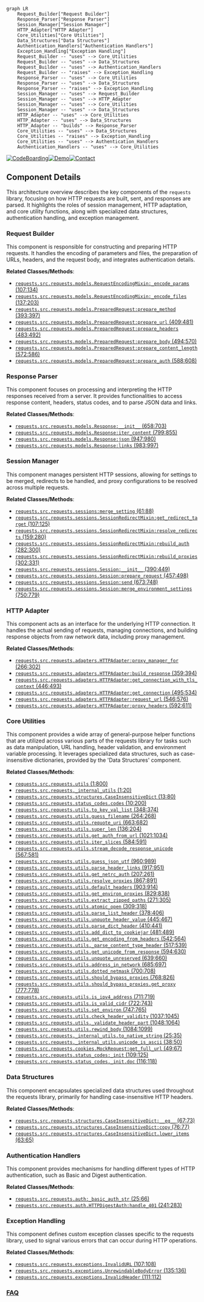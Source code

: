 ```mermaid
graph LR
    Request_Builder["Request Builder"]
    Response_Parser["Response Parser"]
    Session_Manager["Session Manager"]
    HTTP_Adapter["HTTP Adapter"]
    Core_Utilities["Core Utilities"]
    Data_Structures["Data Structures"]
    Authentication_Handlers["Authentication Handlers"]
    Exception_Handling["Exception Handling"]
    Request_Builder -- "uses" --> Core_Utilities
    Request_Builder -- "uses" --> Data_Structures
    Request_Builder -- "uses" --> Authentication_Handlers
    Request_Builder -- "raises" --> Exception_Handling
    Response_Parser -- "uses" --> Core_Utilities
    Response_Parser -- "uses" --> Data_Structures
    Response_Parser -- "raises" --> Exception_Handling
    Session_Manager -- "uses" --> Request_Builder
    Session_Manager -- "uses" --> HTTP_Adapter
    Session_Manager -- "uses" --> Core_Utilities
    Session_Manager -- "uses" --> Data_Structures
    HTTP_Adapter -- "uses" --> Core_Utilities
    HTTP_Adapter -- "uses" --> Data_Structures
    HTTP_Adapter -- "builds" --> Response_Parser
    Core_Utilities -- "uses" --> Data_Structures
    Core_Utilities -- "raises" --> Exception_Handling
    Core_Utilities -- "uses" --> Authentication_Handlers
    Authentication_Handlers -- "uses" --> Core_Utilities
```
[![CodeBoarding](https://img.shields.io/badge/Generated%20by-CodeBoarding-9cf?style=flat-square)](https://github.com/CodeBoarding/GeneratedOnBoardings)[![Demo](https://img.shields.io/badge/Try%20our-Demo-blue?style=flat-square)](https://www.codeboarding.org/demo)[![Contact](https://img.shields.io/badge/Contact%20us%20-%20contact@codeboarding.org-lightgrey?style=flat-square)](mailto:contact@codeboarding.org)

## Component Details

This architecture overview describes the key components of the `requests` library, focusing on how HTTP requests are built, sent, and responses are parsed. It highlights the roles of session management, HTTP adaptation, and core utility functions, along with specialized data structures, authentication handling, and exception management.

### Request Builder
This component is responsible for constructing and preparing HTTP requests. It handles the encoding of parameters and files, the preparation of URLs, headers, and the request body, and integrates authentication details.


**Related Classes/Methods**:

- <a href="https://github.com/psf/requests/blob/master/src/requests/models.py#L107-L134" target="_blank" rel="noopener noreferrer">`requests.src.requests.models.RequestEncodingMixin:_encode_params` (107:134)</a>
- <a href="https://github.com/psf/requests/blob/master/src/requests/models.py#L137-L203" target="_blank" rel="noopener noreferrer">`requests.src.requests.models.RequestEncodingMixin:_encode_files` (137:203)</a>
- <a href="https://github.com/psf/requests/blob/master/src/requests/models.py#L393-L397" target="_blank" rel="noopener noreferrer">`requests.src.requests.models.PreparedRequest:prepare_method` (393:397)</a>
- <a href="https://github.com/psf/requests/blob/master/src/requests/models.py#L409-L481" target="_blank" rel="noopener noreferrer">`requests.src.requests.models.PreparedRequest:prepare_url` (409:481)</a>
- <a href="https://github.com/psf/requests/blob/master/src/requests/models.py#L483-L492" target="_blank" rel="noopener noreferrer">`requests.src.requests.models.PreparedRequest:prepare_headers` (483:492)</a>
- <a href="https://github.com/psf/requests/blob/master/src/requests/models.py#L494-L570" target="_blank" rel="noopener noreferrer">`requests.src.requests.models.PreparedRequest:prepare_body` (494:570)</a>
- <a href="https://github.com/psf/requests/blob/master/src/requests/models.py#L572-L586" target="_blank" rel="noopener noreferrer">`requests.src.requests.models.PreparedRequest:prepare_content_length` (572:586)</a>
- <a href="https://github.com/psf/requests/blob/master/src/requests/models.py#L588-L608" target="_blank" rel="noopener noreferrer">`requests.src.requests.models.PreparedRequest:prepare_auth` (588:608)</a>


### Response Parser
This component focuses on processing and interpreting the HTTP responses received from a server. It provides functionalities to access response content, headers, status codes, and to parse JSON data and links.


**Related Classes/Methods**:

- <a href="https://github.com/psf/requests/blob/master/src/requests/models.py#L658-L703" target="_blank" rel="noopener noreferrer">`requests.src.requests.models.Response:__init__` (658:703)</a>
- <a href="https://github.com/psf/requests/blob/master/src/requests/models.py#L799-L855" target="_blank" rel="noopener noreferrer">`requests.src.requests.models.Response:iter_content` (799:855)</a>
- <a href="https://github.com/psf/requests/blob/master/src/requests/models.py#L947-L980" target="_blank" rel="noopener noreferrer">`requests.src.requests.models.Response:json` (947:980)</a>
- <a href="https://github.com/psf/requests/blob/master/src/requests/models.py#L983-L997" target="_blank" rel="noopener noreferrer">`requests.src.requests.models.Response:links` (983:997)</a>


### Session Manager
This component manages persistent HTTP sessions, allowing for settings to be merged, redirects to be handled, and proxy configurations to be resolved across multiple requests.


**Related Classes/Methods**:

- <a href="https://github.com/psf/requests/blob/master/src/requests/sessions.py#L61-L88" target="_blank" rel="noopener noreferrer">`requests.src.requests.sessions:merge_setting` (61:88)</a>
- <a href="https://github.com/psf/requests/blob/master/src/requests/sessions.py#L107-L125" target="_blank" rel="noopener noreferrer">`requests.src.requests.sessions.SessionRedirectMixin:get_redirect_target` (107:125)</a>
- <a href="https://github.com/psf/requests/blob/master/src/requests/sessions.py#L159-L280" target="_blank" rel="noopener noreferrer">`requests.src.requests.sessions.SessionRedirectMixin:resolve_redirects` (159:280)</a>
- <a href="https://github.com/psf/requests/blob/master/src/requests/sessions.py#L282-L300" target="_blank" rel="noopener noreferrer">`requests.src.requests.sessions.SessionRedirectMixin:rebuild_auth` (282:300)</a>
- <a href="https://github.com/psf/requests/blob/master/src/requests/sessions.py#L302-L331" target="_blank" rel="noopener noreferrer">`requests.src.requests.sessions.SessionRedirectMixin:rebuild_proxies` (302:331)</a>
- <a href="https://github.com/psf/requests/blob/master/src/requests/sessions.py#L390-L449" target="_blank" rel="noopener noreferrer">`requests.src.requests.sessions.Session:__init__` (390:449)</a>
- <a href="https://github.com/psf/requests/blob/master/src/requests/sessions.py#L457-L498" target="_blank" rel="noopener noreferrer">`requests.src.requests.sessions.Session:prepare_request` (457:498)</a>
- <a href="https://github.com/psf/requests/blob/master/src/requests/sessions.py#L673-L748" target="_blank" rel="noopener noreferrer">`requests.src.requests.sessions.Session:send` (673:748)</a>
- <a href="https://github.com/psf/requests/blob/master/src/requests/sessions.py#L750-L779" target="_blank" rel="noopener noreferrer">`requests.src.requests.sessions.Session:merge_environment_settings` (750:779)</a>


### HTTP Adapter
This component acts as an interface for the underlying HTTP connection. It handles the actual sending of requests, managing connections, and building response objects from raw network data, including proxy management.


**Related Classes/Methods**:

- <a href="https://github.com/psf/requests/blob/master/src/requests/adapters.py#L266-L302" target="_blank" rel="noopener noreferrer">`requests.src.requests.adapters.HTTPAdapter:proxy_manager_for` (266:302)</a>
- <a href="https://github.com/psf/requests/blob/master/src/requests/adapters.py#L359-L394" target="_blank" rel="noopener noreferrer">`requests.src.requests.adapters.HTTPAdapter:build_response` (359:394)</a>
- <a href="https://github.com/psf/requests/blob/master/src/requests/adapters.py#L446-L493" target="_blank" rel="noopener noreferrer">`requests.src.requests.adapters.HTTPAdapter:get_connection_with_tls_context` (446:493)</a>
- <a href="https://github.com/psf/requests/blob/master/src/requests/adapters.py#L495-L534" target="_blank" rel="noopener noreferrer">`requests.src.requests.adapters.HTTPAdapter:get_connection` (495:534)</a>
- <a href="https://github.com/psf/requests/blob/master/src/requests/adapters.py#L546-L576" target="_blank" rel="noopener noreferrer">`requests.src.requests.adapters.HTTPAdapter:request_url` (546:576)</a>
- <a href="https://github.com/psf/requests/blob/master/src/requests/adapters.py#L592-L611" target="_blank" rel="noopener noreferrer">`requests.src.requests.adapters.HTTPAdapter:proxy_headers` (592:611)</a>


### Core Utilities
This component provides a wide array of general-purpose helper functions that are utilized across various parts of the requests library for tasks such as data manipulation, URL handling, header validation, and environment variable processing. It leverages specialized data structures, such as case-insensitive dictionaries, provided by the 'Data Structures' component.


**Related Classes/Methods**:

- <a href="https://github.com/psf/requests/blob/master/src/requests/utils.py#L1-L800" target="_blank" rel="noopener noreferrer">`requests.src.requests.utils` (1:800)</a>
- <a href="https://github.com/psf/requests/blob/master/src/requests/_internal_utils.py#L1-L20" target="_blank" rel="noopener noreferrer">`requests.src.requests._internal_utils` (1:20)</a>
- <a href="https://github.com/psf/requests/blob/master/src/requests/structures.py#L13-L80" target="_blank" rel="noopener noreferrer">`requests.src.requests.structures.CaseInsensitiveDict` (13:80)</a>
- <a href="https://github.com/psf/requests/blob/master/src/requests/status_codes.py#L10-L200" target="_blank" rel="noopener noreferrer">`requests.src.requests.status_codes.codes` (10:200)</a>
- <a href="https://github.com/psf/requests/blob/master/src/requests/utils.py#L348-L374" target="_blank" rel="noopener noreferrer">`requests.src.requests.utils.to_key_val_list` (348:374)</a>
- <a href="https://github.com/psf/requests/blob/master/src/requests/utils.py#L264-L268" target="_blank" rel="noopener noreferrer">`requests.src.requests.utils.guess_filename` (264:268)</a>
- <a href="https://github.com/psf/requests/blob/master/src/requests/utils.py#L663-L682" target="_blank" rel="noopener noreferrer">`requests.src.requests.utils.requote_uri` (663:682)</a>
- <a href="https://github.com/psf/requests/blob/master/src/requests/utils.py#L136-L204" target="_blank" rel="noopener noreferrer">`requests.src.requests.utils.super_len` (136:204)</a>
- <a href="https://github.com/psf/requests/blob/master/src/requests/utils.py#L1021-L1034" target="_blank" rel="noopener noreferrer">`requests.src.requests.utils.get_auth_from_url` (1021:1034)</a>
- <a href="https://github.com/psf/requests/blob/master/src/requests/utils.py#L584-L591" target="_blank" rel="noopener noreferrer">`requests.src.requests.utils.iter_slices` (584:591)</a>
- <a href="https://github.com/psf/requests/blob/master/src/requests/utils.py#L567-L581" target="_blank" rel="noopener noreferrer">`requests.src.requests.utils.stream_decode_response_unicode` (567:581)</a>
- <a href="https://github.com/psf/requests/blob/master/src/requests/utils.py#L960-L989" target="_blank" rel="noopener noreferrer">`requests.src.requests.utils.guess_json_utf` (960:989)</a>
- <a href="https://github.com/psf/requests/blob/master/src/requests/utils.py#L917-L951" target="_blank" rel="noopener noreferrer">`requests.src.requests.utils.parse_header_links` (917:951)</a>
- <a href="https://github.com/psf/requests/blob/master/src/requests/utils.py#L207-L261" target="_blank" rel="noopener noreferrer">`requests.src.requests.utils.get_netrc_auth` (207:261)</a>
- <a href="https://github.com/psf/requests/blob/master/src/requests/utils.py#L867-L891" target="_blank" rel="noopener noreferrer">`requests.src.requests.utils.resolve_proxies` (867:891)</a>
- <a href="https://github.com/psf/requests/blob/master/src/requests/utils.py#L903-L914" target="_blank" rel="noopener noreferrer">`requests.src.requests.utils.default_headers` (903:914)</a>
- <a href="https://github.com/psf/requests/blob/master/src/requests/utils.py#L829-L838" target="_blank" rel="noopener noreferrer">`requests.src.requests.utils.get_environ_proxies` (829:838)</a>
- <a href="https://github.com/psf/requests/blob/master/src/requests/utils.py#L271-L305" target="_blank" rel="noopener noreferrer">`requests.src.requests.utils.extract_zipped_paths` (271:305)</a>
- <a href="https://github.com/psf/requests/blob/master/src/requests/utils.py#L309-L318" target="_blank" rel="noopener noreferrer">`requests.src.requests.utils.atomic_open` (309:318)</a>
- <a href="https://github.com/psf/requests/blob/master/src/requests/utils.py#L378-L406" target="_blank" rel="noopener noreferrer">`requests.src.requests.utils.parse_list_header` (378:406)</a>
- <a href="https://github.com/psf/requests/blob/master/src/requests/utils.py#L445-L467" target="_blank" rel="noopener noreferrer">`requests.src.requests.utils.unquote_header_value` (445:467)</a>
- <a href="https://github.com/psf/requests/blob/master/src/requests/utils.py#L410-L441" target="_blank" rel="noopener noreferrer">`requests.src.requests.utils.parse_dict_header` (410:441)</a>
- <a href="https://github.com/psf/requests/blob/master/src/requests/utils.py#L481-L489" target="_blank" rel="noopener noreferrer">`requests.src.requests.utils.add_dict_to_cookiejar` (481:489)</a>
- <a href="https://github.com/psf/requests/blob/master/src/requests/utils.py#L542-L564" target="_blank" rel="noopener noreferrer">`requests.src.requests.utils.get_encoding_from_headers` (542:564)</a>
- <a href="https://github.com/psf/requests/blob/master/src/requests/utils.py#L517-L539" target="_blank" rel="noopener noreferrer">`requests.src.requests.utils._parse_content_type_header` (517:539)</a>
- <a href="https://github.com/psf/requests/blob/master/src/requests/utils.py#L594-L630" target="_blank" rel="noopener noreferrer">`requests.src.requests.utils.get_unicode_from_response` (594:630)</a>
- <a href="https://github.com/psf/requests/blob/master/src/requests/utils.py#L639-L660" target="_blank" rel="noopener noreferrer">`requests.src.requests.utils.unquote_unreserved` (639:660)</a>
- <a href="https://github.com/psf/requests/blob/master/src/requests/utils.py#L685-L697" target="_blank" rel="noopener noreferrer">`requests.src.requests.utils.address_in_network` (685:697)</a>
- <a href="https://github.com/psf/requests/blob/master/src/requests/utils.py#L700-L708" target="_blank" rel="noopener noreferrer">`requests.src.requests.utils.dotted_netmask` (700:708)</a>
- <a href="https://github.com/psf/requests/blob/master/src/requests/utils.py#L768-L826" target="_blank" rel="noopener noreferrer">`requests.src.requests.utils.should_bypass_proxies` (768:826)</a>
- <a href="https://github.com/psf/requests/blob/master/src/requests/utils.py#L777-L778" target="_blank" rel="noopener noreferrer">`requests.src.requests.utils.should_bypass_proxies.get_proxy` (777:778)</a>
- <a href="https://github.com/psf/requests/blob/master/src/requests/utils.py#L711-L719" target="_blank" rel="noopener noreferrer">`requests.src.requests.utils.is_ipv4_address` (711:719)</a>
- <a href="https://github.com/psf/requests/blob/master/src/requests/utils.py#L722-L743" target="_blank" rel="noopener noreferrer">`requests.src.requests.utils.is_valid_cidr` (722:743)</a>
- <a href="https://github.com/psf/requests/blob/master/src/requests/utils.py#L747-L765" target="_blank" rel="noopener noreferrer">`requests.src.requests.utils.set_environ` (747:765)</a>
- <a href="https://github.com/psf/requests/blob/master/src/requests/utils.py#L1037-L1045" target="_blank" rel="noopener noreferrer">`requests.src.requests.utils.check_header_validity` (1037:1045)</a>
- <a href="https://github.com/psf/requests/blob/master/src/requests/utils.py#L1048-L1064" target="_blank" rel="noopener noreferrer">`requests.src.requests.utils._validate_header_part` (1048:1064)</a>
- <a href="https://github.com/psf/requests/blob/master/src/requests/utils.py#L1084-L1099" target="_blank" rel="noopener noreferrer">`requests.src.requests.utils.rewind_body` (1084:1099)</a>
- <a href="https://github.com/psf/requests/blob/master/src/requests/_internal_utils.py#L25-L35" target="_blank" rel="noopener noreferrer">`requests.src.requests._internal_utils.to_native_string` (25:35)</a>
- <a href="https://github.com/psf/requests/blob/master/src/requests/_internal_utils.py#L38-L50" target="_blank" rel="noopener noreferrer">`requests.src.requests._internal_utils.unicode_is_ascii` (38:50)</a>
- <a href="https://github.com/psf/requests/blob/master/src/requests/cookies.py#L49-L67" target="_blank" rel="noopener noreferrer">`requests.src.requests.cookies.MockRequest:get_full_url` (49:67)</a>
- <a href="https://github.com/psf/requests/blob/master/src/requests/status_codes.py#L109-L125" target="_blank" rel="noopener noreferrer">`requests.src.requests.status_codes:_init` (109:125)</a>
- <a href="https://github.com/psf/requests/blob/master/src/requests/status_codes.py#L116-L118" target="_blank" rel="noopener noreferrer">`requests.src.requests.status_codes._init.doc` (116:118)</a>


### Data Structures
This component encapsulates specialized data structures used throughout the requests library, primarily for handling case-insensitive HTTP headers.


**Related Classes/Methods**:

- <a href="https://github.com/psf/requests/blob/master/src/requests/structures.py#L67-L73" target="_blank" rel="noopener noreferrer">`requests.src.requests.structures.CaseInsensitiveDict:__eq__` (67:73)</a>
- <a href="https://github.com/psf/requests/blob/master/src/requests/structures.py#L76-L77" target="_blank" rel="noopener noreferrer">`requests.src.requests.structures.CaseInsensitiveDict:copy` (76:77)</a>
- <a href="https://github.com/psf/requests/blob/master/src/requests/structures.py#L63-L65" target="_blank" rel="noopener noreferrer">`requests.src.requests.structures.CaseInsensitiveDict.lower_items` (63:65)</a>


### Authentication Handlers
This component provides mechanisms for handling different types of HTTP authentication, such as Basic and Digest authentication.


**Related Classes/Methods**:

- <a href="https://github.com/psf/requests/blob/master/src/requests/auth.py#L25-L66" target="_blank" rel="noopener noreferrer">`requests.src.requests.auth:_basic_auth_str` (25:66)</a>
- <a href="https://github.com/psf/requests/blob/master/src/requests/auth.py#L241-L283" target="_blank" rel="noopener noreferrer">`requests.src.requests.auth.HTTPDigestAuth:handle_401` (241:283)</a>


### Exception Handling
This component defines custom exception classes specific to the requests library, used to signal various errors that can occur during HTTP operations.


**Related Classes/Methods**:

- <a href="https://github.com/psf/requests/blob/master/src/requests/exceptions.py#L107-L108" target="_blank" rel="noopener noreferrer">`requests.src.requests.exceptions.InvalidURL` (107:108)</a>
- <a href="https://github.com/psf/requests/blob/master/src/requests/exceptions.py#L135-L136" target="_blank" rel="noopener noreferrer">`requests.src.requests.exceptions.UnrewindableBodyError` (135:136)</a>
- <a href="https://github.com/psf/requests/blob/master/src/requests/exceptions.py#L111-L112" target="_blank" rel="noopener noreferrer">`requests.src.requests.exceptions.InvalidHeader` (111:112)</a>




### [FAQ](https://github.com/CodeBoarding/GeneratedOnBoardings/tree/main?tab=readme-ov-file#faq)
